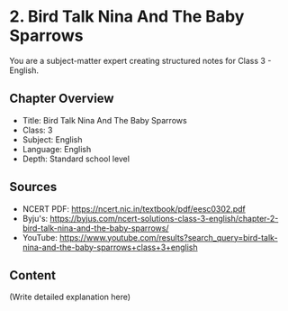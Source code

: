# 2. Bird Talk Nina And The Baby Sparrows

You are a subject-matter expert creating structured notes for Class 3 - English.

## Chapter Overview
- Title: Bird Talk Nina And The Baby Sparrows
- Class: 3
- Subject: English
- Language: English
- Depth: Standard school level

## Sources
- NCERT PDF: https://ncert.nic.in/textbook/pdf/eesc0302.pdf
- Byju's: https://byjus.com/ncert-solutions-class-3-english/chapter-2-bird-talk-nina-and-the-baby-sparrows/
- YouTube: https://www.youtube.com/results?search_query=bird-talk-nina-and-the-baby-sparrows+class+3+english

## Content
(Write detailed explanation here)
